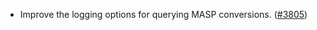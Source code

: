- Improve the logging options for querying MASP conversions.
  ([\#3805](https://github.com/anoma/namada/pull/3805))